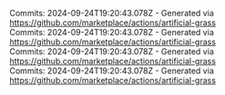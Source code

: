 Commits: 2024-09-24T19:20:43.078Z - Generated via https://github.com/marketplace/actions/artificial-grass
<br>
Commits: 2024-09-24T19:20:43.078Z - Generated via https://github.com/marketplace/actions/artificial-grass
<br>
Commits: 2024-09-24T19:20:43.078Z - Generated via https://github.com/marketplace/actions/artificial-grass
<br>
Commits: 2024-09-24T19:20:43.078Z - Generated via https://github.com/marketplace/actions/artificial-grass
<br>
